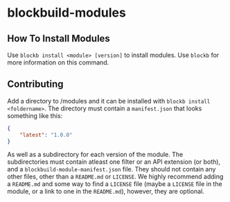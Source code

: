 # blockbuild-modules
## How To Install Modules
Use `blockb install <module> [version]` to install modules. Use `blockb` for more information on this command.
## Contributing
Add a directory to /modules and it can be installed with `blockb install <foldername>`. The directory must contain a `manifest.json` that looks something like this:
```json
{
    "latest": "1.0.0"
}
```
As well as a subdirectory for each version of the module. The subdirectories must contain atleast one filter or an API extension (or both), and a `blockbuild-module-manifest.json` file. They should not contain any other files, other than a `README.md` or `LICENSE`. We highly recommend adding a `README.md` and some way to find a `LICENSE` file (maybe a `LICENSE` file in the module, or a link to one in the `README.md`), however, they are optional.